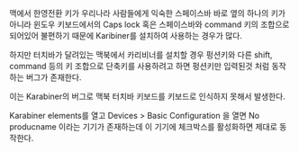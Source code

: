 맥에서 한영전환 키가 우리나라 사람들에게 익숙한 스페이스바 바로 옆의 하나의 키가 아니라 윈도우 키보드에서의 Caps lock 혹은 스페이스바와 command 키의 조합으로 되어있어 불편하기 때문에 Karibiner를 설치하여 사용하는 경우가 많다.

하지만 터치바가 달려있는 맥북에서 카리비너를 설치할 경우 펑션키와 다른 shift, command 등의 키 조합으로 단축키를 사용하려고 하면 펑션키만 입력된것 처럼 동작하는 버그가 존재한다.

이는 Karabiner의 버그로 맥북 터치바 키보드를 키보드로 인식하지 못해서 발생한다.

Karabiner elements를 열고 Devices > Basic Configuration 을 열면 No producname 이라는 기기가 존재하는데 이 기기에 체크박스를 활성화하면 제대로 동작한다.